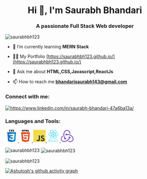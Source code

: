 
<!---
SaurabhBH123/SaurabhBH123 is a ✨ special ✨ repository because its `README.md` (this file) appears on your GitHub profile.
You can click the Preview link to take a look at your changes.
--->
<h1 align="center">Hi 👋, I'm Saurabh Bhandari</h1>
<h3 align="center">A passionate Full Stack Web developer</h3>

<p align="left"> <img src="https://komarev.com/ghpvc/?username=saurabhbh123&label=Profile%20views&color=0e75b6&style=flat" alt="saurabhbh123" /> </p>

- 🌱 I’m currently learning **MERN Stack**

- 👨‍💻 My Portfolio [https://saurabhbh123.github.io/](https://saurabhbh123.github.io/)

- 💬 Ask me about **HTML,CSS,Javascript,ReactJs**

- 📫 How to reach me **bhandarisaurabh143@gmail.com**

<h3 align="left">Connect with me:</h3>
<p align="left">
<a href="https://linkedin.com/in/https://www.linkedin.com/in/saurabh-bhandari-47a6ba13a/" target="blank"><img align="center" src="https://raw.githubusercontent.com/rahuldkjain/github-profile-readme-generator/master/src/images/icons/Social/linked-in-alt.svg" alt="https://www.linkedin.com/in/saurabh-bhandari-47a6ba13a/" height="30" width="40" /></a>
</p>

<h3 align="left">Languages and Tools:</h3>
<p align="left"> <a href="https://www.w3schools.com/css/" target="_blank" rel="noreferrer"> <img src="https://raw.githubusercontent.com/devicons/devicon/master/icons/css3/css3-original-wordmark.svg" alt="css3" width="40" height="40"/> </a> <a href="https://www.w3.org/html/" target="_blank" rel="noreferrer"> <img src="https://raw.githubusercontent.com/devicons/devicon/master/icons/html5/html5-original-wordmark.svg" alt="html5" width="40" height="40"/> </a> <a href="https://developer.mozilla.org/en-US/docs/Web/JavaScript" target="_blank" rel="noreferrer"> <img src="https://raw.githubusercontent.com/devicons/devicon/master/icons/javascript/javascript-original.svg" alt="javascript" width="40" height="40"/> </a> <a href="https://reactjs.org/" target="_blank" rel="noreferrer"> <img src="https://raw.githubusercontent.com/devicons/devicon/master/icons/react/react-original-wordmark.svg" alt="react" width="40" height="40"/> </a> <a href="https://redux.js.org" target="_blank" rel="noreferrer"> <img src="https://raw.githubusercontent.com/devicons/devicon/master/icons/redux/redux-original.svg" alt="redux" width="40" height="40"/> </a> </p>

<p><img align="left" src="https://github-readme-stats.vercel.app/api/top-langs?username=saurabhbh123&show_icons=true&locale=en&layout=compact" alt="saurabhbh123" /></p>

<p>&nbsp;<img align="center" src="https://github-readme-stats.vercel.app/api?username=saurabhbh123&show_icons=true&locale=en" alt="saurabhbh123" /></p>

<p><img align="center" src="https://github-readme-streak-stats.herokuapp.com/?user=saurabhbh123&" alt="saurabhbh123" /></p>

[![Ashutosh's github activity graph](https://github-readme-activity-graph.cyclic.app/graph?username=SaurabhBH123&bg_color=ffcfe9&color=9e4c98&line=9e4c98&point=403d3d&area=true&hide_border=true)](https://github.com/ashutosh00710/github-readme-activity-graph)

